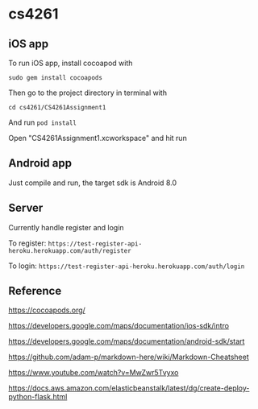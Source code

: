 # cs4261
## iOS app
To run iOS app, install cocoapod with


`sudo gem install cocoapods`


Then go to the project directory in terminal with 


`cd cs4261/CS4261Assignment1`


And run `pod install`


Open "CS4261Assignment1.xcworkspace" and hit run

## Android app
Just compile and run, the target sdk is Android 8.0


## Server
Currently handle register and login

To register: `https://test-register-api-heroku.herokuapp.com/auth/register`

To login: `https://test-register-api-heroku.herokuapp.com/auth/login`

## Reference
https://cocoapods.org/

https://developers.google.com/maps/documentation/ios-sdk/intro

https://developers.google.com/maps/documentation/android-sdk/start

https://github.com/adam-p/markdown-here/wiki/Markdown-Cheatsheet

https://www.youtube.com/watch?v=MwZwr5Tvyxo

https://docs.aws.amazon.com/elasticbeanstalk/latest/dg/create-deploy-python-flask.html
